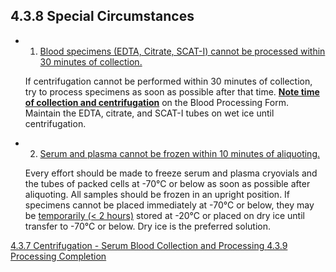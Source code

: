 ## 4.3.8 Special Circumstances

* 1. <u>Blood specimens (EDTA, Citrate, SCAT-I) cannot be processed within 30 minutes of collection.</u>

  If centrifugation cannot be performed within 30 minutes of collection, try to process specimens as soon as possible after that time. **<u>Note time of collection and centrifugation</u>** on the Blood Processing Form. Maintain the EDTA, citrate, and SCAT-I tubes on wet ice until centrifugation.

* 2. <u>Serum and plasma cannot be frozen within 10 minutes of aliquoting.</U> 

  Every effort should be made to freeze serum and plasma cryovials and the tubes of packed cells at -70°C or below as soon as possible after aliquoting.  All samples should be frozen in an upright position.  If specimens cannot be placed immediately at -70°C or below, they may be <u>temporarily (< 2 hours)</u> stored at -20°C or placed on dry ice until transfer to -70°C or below.  Dry ice is the preferred solution.


<div class="center">
<div class="btn-group">
  <a href=":pages_path:/manuals/blood-collection-processing/4-03-07-centrifugation-serum.mdd" class="btn btn-default">
    <span class="glyphicon glyphicon-chevron-left"></span>
    4.3.7 Centrifugation - Serum
  </a>

  <a href=":pages_path:/manuals/blood-collection-processing" class="btn btn-default">
    <span class="glyphicon glyphicon-chevron-up"></span>
    Blood Collection and Processing
  </a>

  <a href=":pages_path:/manuals/blood-collection-processing/4-03-09-processing-completion.md" class="btn btn-success">
    4.3.9 Processing Completion
    <span class="glyphicon glyphicon-chevron-right"></span>
  </a>
</div>
</div>